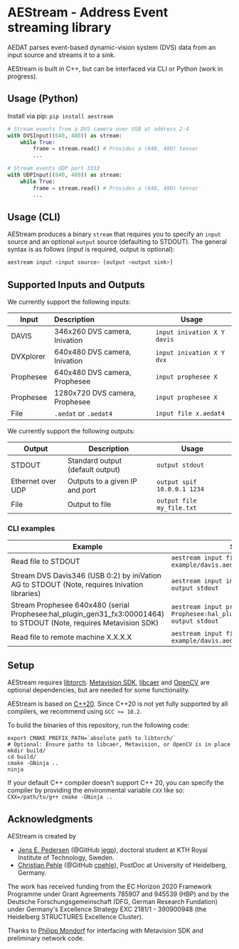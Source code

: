 # AEStream - Address Event streaming library

AEDAT parses event-based dynamic-vision system (DVS) data
from an input source and streams it to a sink.

AEStream is built in C++, but can be interfaced via CLI or Python (work in progress).

## Usage (Python)

Install via pip: `pip install aestream`

```python
# Stream events from a DVS camera over USB at address 2:4
with DVSInput((640, 480)) as stream:
    while True:
        frame = stream.read() # Provides a (640, 480) tensor
        ...
```

```python
# Stream events UDP port 3333
with UDPInput((640, 480)) as stream:
    while True:
        frame = stream.read() # Provides a (640, 480) tensor
        ...
```

## Usage (CLI)

AEStream produces a binary `stream` that requires you to specify an `input` source and an optional `output` source (defaulting to STDOUT).
The general syntax is as follows (input is required, output is optional):

```bash
aestream input <input source> [output <output sink>]
```
## Supported Inputs and Outputs

We currently support the following inputs:

| Input | Description | Usage |
| --------- | :----------- | ----- |
| DAVIS           | 346x260 DVS camera, Inivation  | `input inivation X Y davis` |
| DVXplorer       | 640x480 DVS camera, Inivation  | `input inivation X Y dvx` |
| Prophesee       | 640x480 DVS camera, Prophesee  | `input prophesee X` |
| Prophesee       | 1280x720 DVS camera, Prophesee  | `input prophesee X` |
| File            | `.aedat` or `.aedat4` | `input file x.aedat4` |

We currently support the following outputs:

| Output | Description | Usage |
| --------- | ----------- | ----- |
| STDOUT    | Standard output (default output) | `output stdout`
| Ethernet over UDP | Outputs to a given IP and port  | `output spif 10.0.0.1 1234` |
| File       | Output to file | `output file my_file.txt` |

### CLI examples

| Example | Syntax |
| ------------- | ------------------------------|
| Read file to STDOUT | `aestream input file example/davis.aedat4` |
| Stream DVS Davis346 (USB 0:2) by iniVation AG to STDOUT (Note, requires Inivation libraries) | `aestream input inivation 0 2 davis output stdout` |
| Stream Prophesee 640x480 (serial Prophesee:hal_plugin_gen31_fx3:00001464) to STDOUT (Note, requires Metavision SDK) | `aestream input prophesee Prophesee:hal_plugin_gen31_fx3:00001464 output stdout` |
| Read file to remote machine X.X.X.X | `aestream input file example/davis.aedat4 output udp X.X.X.X` |


## Setup

AEStream requires [libtorch](https://pytorch.org/cppdocs/installing.html). [Metavision SDK](https://docs.prophesee.ai/stable/metavision_sdk/index.html), [libcaer](https://github.com/inivation/libcaer) and [OpenCV](https://github.com/opencv/opencv) are optional dependencies, but are needed for some functionality.

AEStream is based on [C++20](https://en.cppreference.com/w/cpp/20). Since C++20 is not yet fully supported by all compilers, we recommend using `GCC >= 10.2`. 

To build the binaries of this repository, run the following code:
```
export CMAKE_PREFIX_PATH=`absolute path to libtorch/`
# Optional: Ensure paths to libcaer, Metavision, or OpenCV is in place
mkdir build/
cd build/
cmake -GNinja ..
ninja
```

If your default C++ compiler doesn't support C++ 20, you can specify the compiler by providing the environmental variable `CXX` like so: `CXX=/path/to/g++ cmake -GNinja ..`
## Acknowledgments

AEStream is created by

* [Jens E. Pedersen](https://www.kth.se/profile/jeped) (@GitHub [jegp](https://github.com/jegp/)), doctoral student at KTH Royal Institute of Technology, Sweden.
* [Christian Pehle](https://www.kip.uni-heidelberg.de/people/10110) (@GitHub [cpehle](https://github.com/cpehle/)), PostDoc at University of Heidelberg, Germany.

The work has received funding from the EC Horizon 2020 Framework Programme under Grant Agreements 785907 and 945539 (HBP) and by the Deutsche Forschungsgemeinschaft (DFG, German Research Fundation) under Germany's Excellence Strategy EXC 2181/1 - 390900948 (the Heidelberg STRUCTURES Excellence Cluster).

Thanks to [Philipp Mondorf](https://github.com/PMMon) for interfacing with Metavision SDK and preliminary network code.
